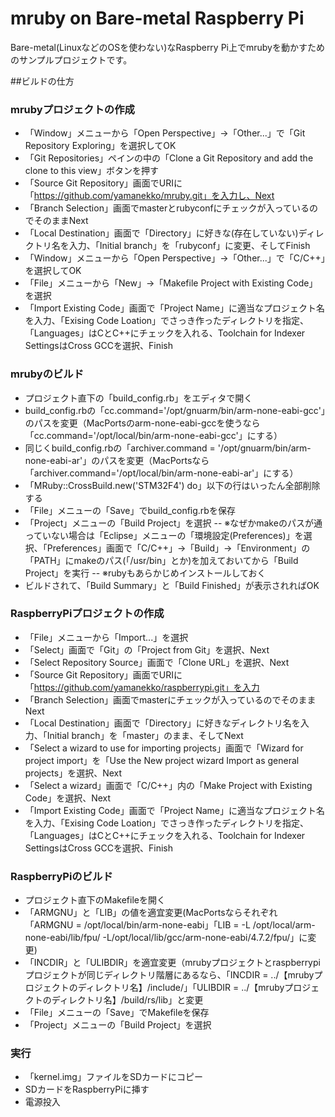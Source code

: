 # mruby on Bare-metal Raspberry Pi

Bare-metal(LinuxなどのOSを使わない)なRaspberry Pi上でmrubyを動かすためのサンプルプロジェクトです。



##ビルドの仕方

### mrubyプロジェクトの作成

- 「Window」メニューから「Open Perspective」->「Other...」で「Git Repository Exploring」を選択してOK
- 「Git Repositories」ペインの中の「Clone a Git Repository and add the clone to this view」ボタンを押す
- 「Source Git Repository」画面でURIに「https://github.com/yamanekko/mruby.git」を入力し、Next
- 「Branch Selection」画面でmasterとrubyconfにチェックが入っているのでそのままNext
- 「Local Destination」画面で「Directory」に好きな(存在していない)ディレクトリ名を入力、「Initial branch」を「rubyconf」に変更、そしてFinish
- 「Window」メニューから「Open Perspective」->「Other...」で「C/C++」を選択してOK
- 「File」メニューから「New」->「Makefile Project with Existing Code」を選択
- 「Import Existing Code」画面で「Project Name」に適当なプロジェクト名を入力、「Exising Code Loation」でさっき作ったディレクトリを指定、「Languages」はCとC++にチェックを入れる、Toolchain for Indexer SettingsはCross GCCを選択、Finish

### mrubyのビルド

- プロジェクト直下の「build_config.rb」をエディタで開く
- build_config.rbの「cc.command='/opt/gnuarm/bin/arm-none-eabi-gcc'」のパスを変更（MacPortsのarm-none-eabi-gccを使うなら「cc.command='/opt/local/bin/arm-none-eabi-gcc'」にする）
- 同じくbuild_config.rbの「archiver.command = '/opt/gnuarm/bin/arm-none-eabi-ar'」のパスを変更（MacPortsなら「archiver.command='/opt/local/bin/arm-none-eabi-ar'」にする）
- 「MRuby::CrossBuild.new('STM32F4') do」以下の行はいったん全部削除する
- 「File」メニューの「Save」でbuild_config.rbを保存
- 「Project」メニューの「Build Project」を選択
-- ※なぜかmakeのパスが通っていない場合は「Eclipse」メニューの「環境設定(Preferences)」を選択、「Preferences」画面で「C/C++」→「Build」→「Environment」の「PATH」にmakeのパス(「/usr/bin」とか)を加えておいてから「Build Project」を実行
-- ※rubyもあらかじめインストールしておく
- ビルドされて、「Build Summary」と「Build Finished」が表示されればOK


### RaspberryPiプロジェクトの作成

- 「File」メニューから「Import...」を選択
- 「Select」画面で「Git」の「Project from Git」を選択、Next
- 「Select Repository Source」画面で「Clone URL」を選択、Next
- 「Source Git Repository」画面でURIに「https://github.com/yamanekko/raspberrypi.git」を入力
- 「Branch Selection」画面でmasterにチェックが入っているのでそのままNext
- 「Local Destination」画面で「Directory」に好きなディレクトリ名を入力、「Initial branch」を「master」のまま、そしてNext
- 「Select a wizard to use for importing projects」画面で「Wizard for project import」を「Use the New project wizard  Import as general projects」を選択、Next
- 「Select a wizard」画面で「C/C++」内の「Make Project with Existing Code」を選択、Next
- 「Import Existing Code」画面で「Project Name」に適当なプロジェクト名を入力、「Exising Code Loation」でさっき作ったディレクトリを指定、「Languages」はCとC++にチェックを入れる、Toolchain for Indexer SettingsはCross GCCを選択、Finish

### RaspberryPiのビルド

- プロジェクト直下のMakefileを開く
- 「ARMGNU」と「LIB」の値を適宜変更(MacPortsならそれぞれ「ARMGNU = /opt/local/bin/arm-none-eabi」「LIB = -L /opt/local/arm-none-eabi/lib/fpu/ -L/opt/local/lib/gcc/arm-none-eabi/4.7.2/fpu/」に変更)
- 「INCDIR」と「ULIBDIR」を適宜変更（mrubyプロジェクトとraspberrypiプロジェクトが同じディレクトリ階層にあるなら、「INCDIR = ../【mrubyプロジェクトのディレクトリ名】/include/」「ULIBDIR = ../【mrubyプロジェクトのディレクトリ名】/build/rs/lib」と変更
- 「File」メニューの「Save」でMakefileを保存
- 「Project」メニューの「Build Project」を選択


### 実行

- 「kernel.img」ファイルをSDカードにコピー
- SDカードをRaspberryPiに挿す
- 電源投入






